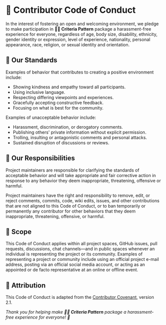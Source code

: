 # 🧭 Contributor Code of Conduct

In the interest of fostering an open and welcoming environment, we pledge to make participation in **🤏🏻 Criteria Pattern** package a harassment-free experience for everyone, regardless of age, body size, disability, ethnicity, gender identity or expression, level of experience, nationality, personal appearance, race, religion, or sexual identity and orientation.

## 📑 Our Standards

Examples of behavior that contributes to creating a positive environment include:

- Showing kindness and empathy toward all participants.
- Using inclusive language.
- Respecting differing viewpoints and experiences.
- Gracefully accepting constructive feedback.
- Focusing on what is best for the community.

Examples of unacceptable behavior include:

- Harassment, discrimination, or derogatory comments.
- Publishing others' private information without explicit permission.
- Trolling, insulting or antagonistic comments and personal attacks.
- Sustained disruption of discussions or reviews.

## 🤝 Our Responsibilities

Project maintainers are responsible for clarifying the standards of acceptable behavior and will take appropriate and fair corrective action in response to any behavior they deem inappropriate, threatening, offensive or harmful.

Project maintainers have the right and responsibility to remove, edit, or reject comments, commits, code, wiki edits, issues, and other contributions that are not aligned to this Code of Conduct, or to ban temporarily or permanently any contributor for other behaviors that they deem inappropriate, threatening, offensive, or harmful.

## 📍 Scope

This Code of Conduct applies within all project spaces, GitHub issues, pull requests, discussions, chat channels—and in public spaces whenever an individual is representing the project or its community. Examples of representing a project or community include using an official project e-mail address, posting via an official social media account, or acting as an appointed or de facto representative at an online or offline event.

## 📜 Attribution

This Code of Conduct is adapted from the [Contributor Covenant](https://www.contributor-covenant.org), version 2.1.

_Thank you for helping make **🤏🏻 Criteria Pattern** package a harassment-free experience for everyone! 🌟_

